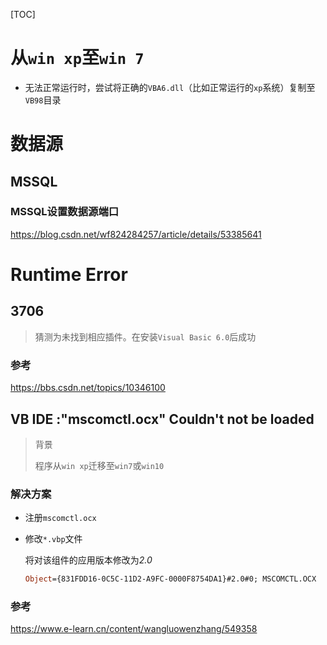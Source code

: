 [TOC]

# 从`win xp`至`win 7`

- 无法正常运行时，尝试将正确的`VBA6.dll`（比如正常运行的`xp`系统）复制至`VB98`目录

# 数据源

## MSSQL

### MSSQL设置数据源端口

https://blog.csdn.net/wf824284257/article/details/53385641

# Runtime Error

## 3706

> 猜测为未找到相应插件。在安装`Visual Basic 6.0`后成功

### 参考

https://bbs.csdn.net/topics/10346100

## VB IDE :"mscomctl.ocx" Couldn't not be loaded

> 背景
>
> ​	程序从`win xp`迁移至`win7`或`win10`

### 解决方案

- 注册`mscomctl.ocx`

- 修改`*.vbp`文件

  将对该组件的应用版本修改为*2.0*

  ``` vb
  Object={831FDD16-0C5C-11D2-A9FC-0000F8754DA1}#2.0#0; MSCOMCTL.OCX
  ```

### 参考

https://www.e-learn.cn/content/wangluowenzhang/549358